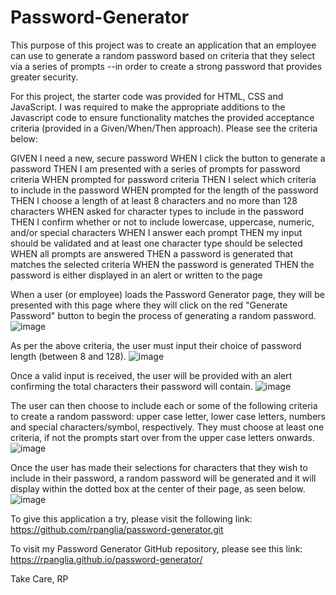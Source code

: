# Password-Generator

This purpose of this project was to create an application that an employee can use to generate a random password based on criteria that they select via a series of prompts --in order to create a strong password that provides greater security.

For this project, the starter code was provided for HTML, CSS and JavaScript. I was required to make the appropriate additions to the Javascript code to ensure functionality matches the provided acceptance criteria (provided in a Given/When/Then approach). Please see the criteria below:

  GIVEN I need a new, secure password
  WHEN I click the button to generate a password
  THEN I am presented with a series of prompts for password criteria
  WHEN prompted for password criteria
  THEN I select which criteria to include in the password
  WHEN prompted for the length of the password
  THEN I choose a length of at least 8 characters and no more than 128 characters
  WHEN asked for character types to include in the password
  THEN I confirm whether or not to include lowercase, uppercase, numeric, and/or special characters
  WHEN I answer each prompt
  THEN my input should be validated and at least one character type should be selected
  WHEN all prompts are answered
  THEN a password is generated that matches the selected criteria
  WHEN the password is generated
  THEN the password is either displayed in an alert or written to the page
  
When a user (or employee) loads the Password Generator page, they will be presented with this page where they will click on the red "Generate Password" button to begin the process of generating a random password.
![image](https://user-images.githubusercontent.com/88461011/134622075-b2cab4f4-7daa-4cf3-9d7b-0abc9569adf2.png)

As per the above criteria, the user must input their choice of password length (between 8 and 128).
![image](https://user-images.githubusercontent.com/88461011/134622192-125699e6-6cfb-4253-ae30-e0ee7e184d62.png)

Once a valid input is received, the user will be provided with an alert confirming the total characters their password will contain. 
![image](https://user-images.githubusercontent.com/88461011/134622317-de932ed7-523f-4c67-bf29-46b69be641b9.png)

The user can then choose to include each or some of the following criteria to create a random password: upper case letter, lower case letters, numbers and special characters/symbol, respectively. They must choose at least one criteria, if not the prompts start over from the upper case letters onwards.
![image](https://user-images.githubusercontent.com/88461011/134622349-16d125e2-c424-4e68-b3ac-db349fd45c66.png)

Once the user has made their selections for characters that they wish to include in their password, a random password will be generated and it will display within the dotted box at the center of their page, as seen below.
![image](https://user-images.githubusercontent.com/88461011/134622468-ecb924af-c7a8-4226-8fda-a06d381c0a43.png)

To give this application a try, please visit the following link:
https://github.com/rpanglia/password-generator.git

To visit my Password Generator GitHub repository, please see this link:
https://rpanglia.github.io/password-generator/

Take Care,
RP
